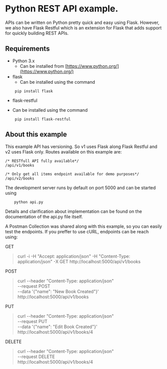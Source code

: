 # Python REST API example.

 APIs can be written on Python pretty quick and easy using Flask. However, we also have Flask Restful which is
an extension for Flask that adds support for quickly building REST APIs.

## Requirements
 - Python 3.x
   * Can be installed from [https://www.python.org/](https://www.python.org/)
 - flask
   * Can be installed using the command
   ```
    pip install flask
   ```
 - flask-restful
* Can be installed using the command
   ```
    pip install flask-restful
   ```

## About this example
This example API has versioning. So v1 uses Flask along Flask Restful and v2 uses Flask only.
Routes available on this example are:
```
/* RESTfull API fully available*/
/api/v1/books

/* Only get all items endpoint available for demo purposes*/
/api/v2/books
```

The development server runs by default on port 5000 and can be started using
```bash
    python api.py
```

Details and clarification about implementation can be found on the documentation of the api.py file itself.

A Postman Collection was shared along with this example, so you can easily test the endpoints.
If you preffer to use cURL, endpoints can be reach using:

GET
> curl -i -H "Accept: application/json" -H "Content-Type: application/json" -X GET http://localhost:5000/api/v1/books

POST

> curl --header "Content-Type: application/json" \
  --request POST \
  --data '{"name": "New Book Created"}' \
  http://localhost:5000/api/v1/books

PUT
> curl --header "Content-Type: application/json" \
  --request PUT \
  --data '{"name": "Edit Book Created"}' \
  http://localhost:5000/api/v1/books/4

DELETE
>curl --header "Content-Type: application/json" \
  --request DELETE \
  http://localhost:5000/api/v1/books/4